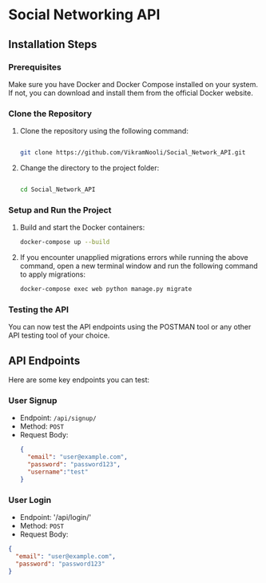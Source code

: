 # Social Networking API

## Installation Steps

### Prerequisites

Make sure you have Docker and Docker Compose installed on your system. If not, you can download and install them from the official Docker website.

### Clone the Repository

1. Clone the repository using the following command:
    ```bash
    
    git clone https://github.com/VikramNooli/Social_Network_API.git
    
    ```

2. Change the directory to the project folder:
    ```bash
    
    cd Social_Network_API
    
    ```

### Setup and Run the Project

1. Build and start the Docker containers:
    ```bash
    docker-compose up --build
    ```

2. If you encounter unapplied migrations errors while running the above command, open a new terminal window and run the following command to apply migrations:
    ```bash
    docker-compose exec web python manage.py migrate
    ```

### Testing the API

You can now test the API endpoints using the POSTMAN tool or any other API testing tool of your choice.

## API Endpoints

Here are some key endpoints you can test:

### User Signup
- Endpoint: `/api/signup/`
- Method: `POST`
- Request Body:
  ```json
  {
    "email": "user@example.com",
    "password": "password123",
    "username":"test"
  }

### User Login
- Endpoint:  '/api/login/'
- Method: `POST`
- Request Body:
```json
{
  "email": "user@example.com",
  "password": "password123"
}
